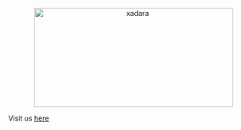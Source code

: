 <p align="center">
<img src="https://media.discordapp.net/attachments/893792219390156850/1012040022565859369/unknown.png"  alt="xadara" width="400" height="200"/></a>
<p>

Visit us [here](https://viltima-docs.vercel.app/en/introduction)
